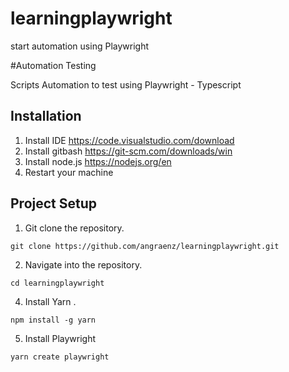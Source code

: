 # learningplaywright
start automation using Playwright

#Automation Testing

Scripts Automation to test using Playwright - Typescript

## Installation

1. Install IDE https://code.visualstudio.com/download 
2. Install gitbash https://git-scm.com/downloads/win
3. Install node.js  https://nodejs.org/en
4. Restart your machine 

## Project Setup
1. Git clone the repository.
```
git clone https://github.com/angraenz/learningplaywright.git
```
2. Navigate into the repository.
```
cd learningplaywright
```
4. Install Yarn .
```
npm install -g yarn
```
5. Install Playwright
```
yarn create playwright
```
